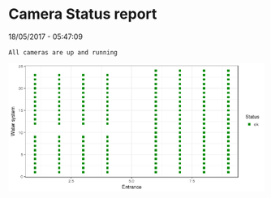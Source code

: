 Camera Status report
================
18/05/2017 - 05:47:09

    All cameras are up and running

![](camreport_files/figure-markdown_github/unnamed-chunk-2-1.png)
